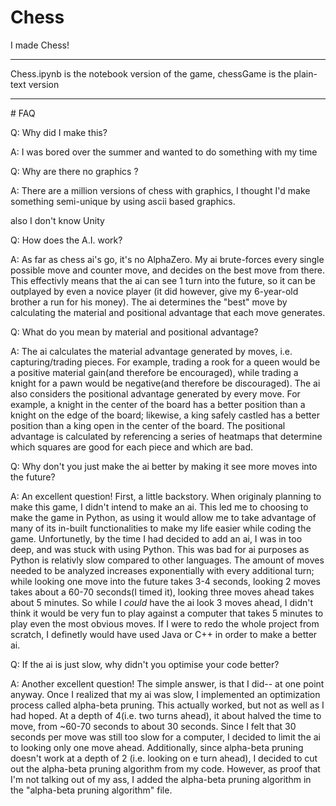 # Chess
I made Chess!
<hr>
Chess.ipynb is the notebook version of the game, chessGame is the plain-text version
<hr>
# FAQ
<p></p>
Q: Why did I make this?
<p>
A: I was bored over the summer and wanted to do something with my time
</p>
Q: Why are there no graphics
?<p>
A: There are a million versions of chess with graphics, I thought I'd make something semi-unique by using ascii based graphics. 
</p>
also I don't know Unity
<p></p>
Q: How does the A.I. work?
<p>
A: As far as chess ai's go, it's no AlphaZero. My ai brute-forces every single possible move and counter move, and decides on the best move from there. This effectivly means that the ai can see 1 turn into the future, so it can be outplayed by even a novice player (it did however, give my 6-year-old brother a run for his money). The ai determines the "best" move by calculating the material and positional advantage that each move generates.
</p>
Q: What do you mean by material and positional advantage?
<p>
A: The ai calculates the material advantage generated by moves, i.e. capturing/trading pieces. For example, trading a rook for a queen would be a positive material gain(and therefore be encouraged), while trading a knight for a pawn would be negative(and therefore be discouraged). The ai also considers the positional advantage generated by every move. For example, a knight in the center of the board has a better position than a knight on the edge of the board; likewise, a king safely castled has a better position than a king open in the center of the board. The positional advantage is calculated by referencing a series of heatmaps that determine which squares are good for each piece and which are bad.
</p>
Q: Why don't you just make the ai better by making it see more moves into the future?
<p>
A: An excellent question! First, a little backstory. When originaly planning to make this game, I didn't intend to make an ai. This led me to choosing to make the game in Python, as using it would allow me to take advantage of many of its in-built functionalities to make my life easier while coding the game. Unfortunetly, by the time I had decided to add an ai, I was in too deep, and was stuck with using Python. This was bad for ai purposes as Python is relativly slow compared to other languages. The amount of moves needed to be analyzed increases exponentially with every additional turn; while looking one move into the future takes 3-4 seconds, looking 2 moves takes about a 60-70 seconds(I timed it), looking three moves ahead takes about 5 minutes. So while I <i>could</i> have the ai look 3 moves ahead, I didn't think it would be very fun to play against a computer that takes 5 minutes to play even the most obvious moves. If I were to redo the whole project from scratch, I definetly would have used Java or C++ in order to make a better ai.
</p>
Q: If the ai is just slow, why didn't you optimise your code better?
<p>
A: Another excellent question! The simple answer, is that I did-- at one point anyway. Once I realized that my ai was slow, I implemented an optimization process called alpha-beta pruning. This actually worked, but not as well as I had hoped. At a depth of 4(i.e. two turns ahead), it about halved the time to move, from ~60-70 seconds to about 30 seconds. Since I felt that 30 seconds per move was still too slow for a computer, I decided to limit the ai to looking only one move ahead. Additionally, since alpha-beta pruning doesn't work at a depth of 2 (i.e. looking on e turn ahead), I decided to cut out the alpha-beta pruning algorithm from my code. However, as proof that I'm not talking out of my ass, I added the alpha-beta pruning algorithm in the "alpha-beta pruning algorithm" file.
</p>

